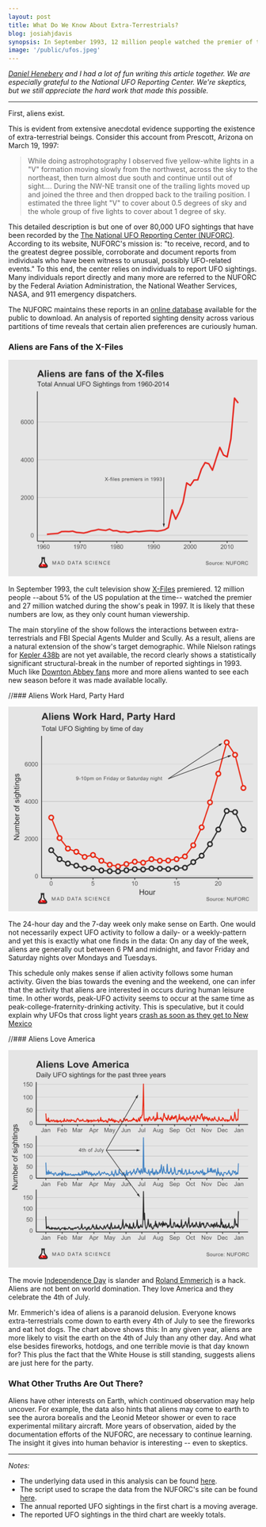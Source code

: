 ```yaml
---
layout: post
title: What Do We Know About Extra-Terrestrials?
blog: josiahjdavis
synopsis: In September 1993, 12 million people watched the premier of the cult television show, X-Files. It is likely that these numbers are low, as they only count human viewership.
image: '/public/ufos.jpeg'
---
```


*[Daniel Henebery](http://www.questionable-economics.com/what-do-we-know-about-aliens/) and I had a lot of fun writing this article together. We are especially grateful to the National UFO Reporting Center. We're skeptics, but we still appreciate the hard work that made this possible.*

---

First, aliens exist.

This is evident from extensive anecdotal evidence supporting the existence of extra-terrestrial beings. Consider this account from Prescott, Arizona on March 19, 1997:

  > While doing astrophotography I observed five yellow-white lights in a "V" formation moving slowly from the northwest, across the sky to the northeast, then turn almost due south and continue until out of sight.... During the NW-NE transit one of the trailing lights moved up and joined the three and then dropped back to the trailing position. I estimated the three light "V" to cover about 0.5 degrees of sky and the whole group of five lights to cover about 1 degree of sky.

This detailed description is but one of over 80,000 UFO sightings that have been recorded by the [The National UFO Reporting Center (NUFORC)](http://www.nuforc.org/). According to its website, NUFORC's mission is: "to receive, record, and to the greatest degree possible, corroborate and document reports from individuals who have been witness to unusual, possibly UFO-related events." To this end, the center relies on individuals to report UFO sightings. Many individuals report directly and many more are referred to the NUFORC by the Federal Aviation Administration, the National Weather Services, NASA, and 911 emergency dispatchers.

The NUFORC maintains these reports in an [online database](http://www.nuforc.org/webreports/ndxevent.html) available for the public to download. An analysis of reported sighting density across various partitions of time reveals that certain alien preferences are curiously human.

### Aliens are Fans of the X-Files

![plot1](../public/plot1.png)

In September 1993, the cult television show [X-Files](http://en.wikipedia.org/wiki/The_X-Files) premiered. 12 million people --about 5% of the US population at the time-- watched the premier and 27 million watched during the show's peak in 1997. It is likely that these numbers are low, as they only count human viewership.

The main storyline of the show follows the interactions between extra-terrestrials and FBI Special Agents Mulder and Scully. As a result, aliens are a natural extension of the show's target demographic. While Nielson ratings for [Kepler 438b](http://en.wikipedia.org/wiki/Kepler-438b) are not yet available, the record clearly shows a statistically significant structural-break in the number of reported sightings in 1993. Much like [Downton Abbey fans]() more and more aliens wanted to see each new season before it was made available locally.

//### Aliens Work Hard, Party Hard

![plot1](../public/plot2.png)

The 24-hour day and the 7-day week only make sense on Earth. One would not necessarily expect UFO activity to follow a daily- or a weekly-pattern and yet this is exactly what one finds in the data: On any day of the week, aliens are generally out between 6 PM and midnight, and favor Friday and Saturday nights over Mondays and Tuesdays.

This schedule only makes sense if alien activity follows some human activity. Given the bias towards the evening and the weekend, one can infer that the activity that aliens are interested in occurs during human leisure time. In other words, peak-UFO activity seems to occur at the same time as peak-college-fraternity-drinking activity. This is speculative, but it could explain why UFOs that cross light years [crash as soon as they get to New Mexico](http://en.wikipedia.org/wiki/Roswell_UFO_incident)

//### Aliens Love America

![plot1](../public/plot3.png)

The movie [Independence Day](http://www.imdb.com/title/tt0116629/) is slander and [Roland Emmerich](http://www.imdb.com/name/nm0000386/?ref_=tt_ov_dr) is a hack. Aliens are not bent on world domination. They love America and they celebrate the 4th of July.

Mr. Emmerich's idea of aliens is a paranoid delusion. Everyone knows extra-terrestrials come down to earth every 4th of July to see the fireworks and eat hot dogs. The chart above shows this: In any given year, aliens are more likely to visit the earth on the 4th of July than any other day. And what else besides fireworks, hotdogs, and one terrible movie is that day known for? This plus the fact that the White House is still standing, suggests aliens are just here for the party.

### What Other Truths Are Out There?
Aliens have other interests on Earth, which continued observation may help uncover. For example, the data also hints that aliens may come to earth to see the aurora borealis and the Leonid Meteor shower or even to race experimental military aircraft. More years of observation, aided by the documentation efforts of the NUFORC, are necessary to continue learning. The insight it gives into human behavior is interesting -- even to skeptics.

---
*Notes:*

* The underlying data used in this analysis can be found [here](https://raw.githubusercontent.com/josiahdavis/josiahdavis.github.io/master/supporting%20material/ufo_data.csv).
* The script used to scrape the data from the NUFORC's site can be found [here](https://github.com/josiahdavis/josiahdavis.github.io/blob/master/supporting%20material/get_ufo_data.py).
* The annual reported UFO sightings in the first chart is a moving average.
* The reported UFO sightings in the third chart are weekly totals.
